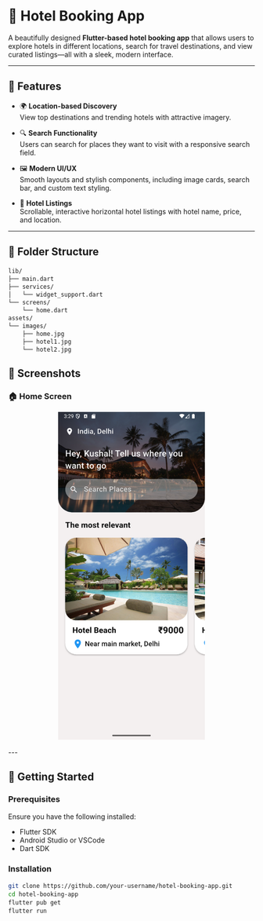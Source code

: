 # 🏨 Hotel Booking App

A beautifully designed **Flutter-based hotel booking app** that allows users to explore hotels in different locations, search for travel destinations, and view curated listings—all with a sleek, modern interface.

---

## 📱 Features

- 🌍 **Location-based Discovery**  
  View top destinations and trending hotels with attractive imagery.

- 🔍 **Search Functionality**  
  Users can search for places they want to visit with a responsive search field.

- 🖼️ **Modern UI/UX**  
  Smooth layouts and stylish components, including image cards, search bar, and custom text styling.

- 🏨 **Hotel Listings**  
  Scrollable, interactive horizontal hotel listings with hotel name, price, and location.

---
## 📁 Folder Structure

```plaintext
lib/
├── main.dart
├── services/
│   └── widget_support.dart
└── screens/
    └── home.dart
assets/
└── images/
    ├── home.jpg
    ├── hotel1.jpg
    └── hotel2.jpg
```

  

## 📸 Screenshots

<h3>🏠 Home Screen</h3>
<p align="center">
  <img src="images/HomeScreen_Screenshot.png" alt="Home Screen" width="300"/>
</p>
---

## 🚀 Getting Started

### Prerequisites

Ensure you have the following installed:

- Flutter SDK
- Android Studio or VSCode
- Dart SDK

### Installation

```bash
git clone https://github.com/your-username/hotel-booking-app.git
cd hotel-booking-app
flutter pub get
flutter run
